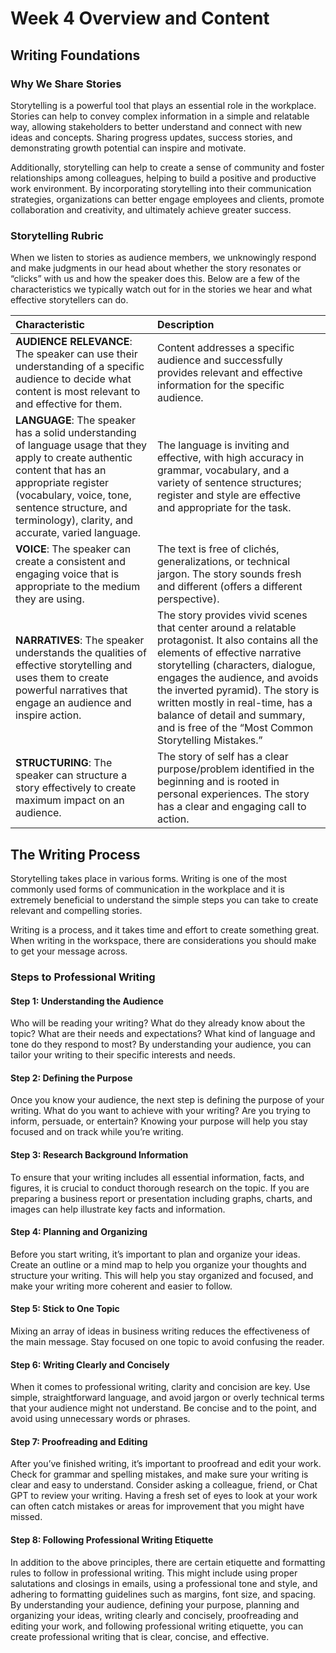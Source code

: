 # Week 4 Overview and Content

<!--  ## Table of Contents  
1. [Introduction](#introduction)
2. [Problem](#problem)
3. [Project Aim](#project-aim)
4. [Business Task](#business-task)
   * [Project Objective](#project-objective)
   * [Project Scope](#project-scope)
   * [Key Questions](#key-questions)
   * [Expected Outcomes](#expected-outcomes)
   * [Success Metrics](#success-metrics)
5. [Data Acquisition and Preparation](#data-acquisition-and-preparation)
6. [Data Cleaning and Processing](#data-cleaning-and-processing)
8. [Data Analysis and Visualization](#data-analysis-and-visualization)
9. [Share](#share)
10. [Act](#act) -->

## Writing Foundations

### Why We Share Stories
Storytelling is a powerful tool that plays an essential role in the workplace. Stories can help to convey complex information in a simple and relatable way, allowing stakeholders to better understand and connect with new ideas and concepts. Sharing progress updates, success stories, and demonstrating growth potential can inspire and motivate.

Additionally, storytelling can help to create a sense of community and foster relationships among colleagues, helping to build a positive and productive work environment. By incorporating storytelling into their communication strategies, organizations can better engage employees and clients, promote collaboration and creativity, and ultimately achieve greater success.

### Storytelling Rubric
When we listen to stories as audience members, we unknowingly respond and make judgments in our head about whether the story resonates or “clicks” with us and how the speaker does this. Below are a few of the characteristics we typically watch out for in the stories we hear and what effective storytellers can do.
 
| Characteristic  |	Description  |
| :------------- | :------------- | 
| **AUDIENCE RELEVANCE**: The speaker can use their understanding of a specific audience to decide what content is most relevant to and effective for them.	| Content addresses a specific audience and successfully provides relevant and effective information for the specific audience. |
| **LANGUAGE**: The speaker has a solid understanding of language usage that they apply to create authentic content that has an appropriate register (vocabulary, voice, tone, sentence structure, and terminology), clarity, and accurate, varied language. |	The language is inviting and effective, with high accuracy in grammar, vocabulary, and a variety of sentence structures; register and style are effective and appropriate for the task. |
| **VOICE**: The speaker can create a consistent and engaging voice that is appropriate to the medium they are using. | 	The text is free of clichés, generalizations, or technical jargon. The story sounds fresh and different (offers a different perspective).|
| **NARRATIVES**: The speaker understands the qualities of effective storytelling and uses them to create powerful narratives that engage an audience and inspire action. |	The story provides vivid scenes that center around a relatable protagonist. It also contains all the elements of effective narrative storytelling (characters, dialogue, engages the audience, and avoids the inverted pyramid). The story is written mostly in real-time, has a balance of detail and summary, and is free of the “Most Common Storytelling Mistakes.”| 
|**STRUCTURING**: The speaker can structure a story effectively to create maximum impact on an audience. | 	The story of self has a clear purpose/problem identified in the beginning and is rooted in personal experiences. The story has a clear and engaging call to action.|

## The Writing Process
Storytelling takes place in various forms. Writing is one of the most commonly used forms of communication in the workplace and it is extremely beneficial to understand the simple steps you can take to create relevant and compelling stories.

Writing is a process, and it takes time and effort to create something great. When writing in the workspace, there are considerations you should make to get your message across.

### Steps to Professional Writing
#### Step 1: Understanding the Audience
Who will be reading your writing? What do they already know about the topic? What are their needs and expectations? What kind of language and tone do they respond to most? By understanding your audience, you can tailor your writing to their specific interests and needs.
#### Step 2: Defining the Purpose
Once you know your audience, the next step is defining the purpose of your writing. What do you want to achieve with your writing? Are you trying to inform, persuade, or entertain? Knowing your purpose will help you stay focused and on track while you’re writing.
#### Step 3: Research Background Information
To ensure that your writing includes all essential information, facts, and figures, it is crucial to conduct thorough research on the topic. If you are preparing a business report or presentation including graphs, charts, and images can help illustrate key facts and information.
#### Step 4: Planning and Organizing
Before you start writing, it’s important to plan and organize your ideas. Create an outline or a mind map to help you organize your thoughts and structure your writing. This will help you stay organized and focused, and make your writing more coherent and easier to follow.
#### Step 5: Stick to One Topic
Mixing an array of ideas in business writing reduces the effectiveness of the main message. Stay focused on one topic to avoid confusing the reader.
#### Step 6: Writing Clearly and Concisely
When it comes to professional writing, clarity and concision are key. Use simple, straightforward language, and avoid jargon or overly technical terms that your audience might not understand. Be concise and to the point, and avoid using unnecessary words or phrases.
#### Step 7: Proofreading and Editing
After you’ve finished writing, it’s important to proofread and edit your work. Check for grammar and spelling mistakes, and make sure your writing is clear and easy to understand. Consider asking a colleague, friend, or Chat GPT to review your writing. Having a fresh set of eyes to look at your work can often catch mistakes or areas for improvement that you might have missed.
#### Step 8: Following Professional Writing Etiquette
In addition to the above principles, there are certain etiquette and formatting rules to follow in professional writing. This might include using proper salutations and closings in emails, using a professional tone and style, and adhering to formatting guidelines such as margins, font size, and spacing.
By understanding your audience, defining your purpose, planning and organizing your ideas, writing clearly and concisely, proofreading and editing your work, and following professional writing etiquette, you can create professional writing that is clear, concise, and effective.



